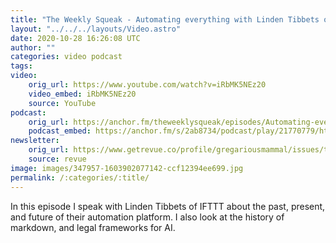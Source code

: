 ```yaml
---
title: "The Weekly Squeak - Automating everything with Linden Tibbets of IFTTT"
layout: "../../../layouts/Video.astro"
date: 2020-10-28 16:26:08 UTC
author: ""
categories: video podcast
tags: 
video:
    orig_url: https://www.youtube.com/watch?v=iRbMK5NEz20
    video_embed: iRbMK5NEz20
    source: YouTube
podcast:
    orig_url: https://anchor.fm/theweeklysqueak/episodes/Automating-everything-with-Linden-Tibbets-of-IFTTT-elmt2r
    podcast_embed: https://anchor.fm/s/2ab8734/podcast/play/21770779/https%3A%2F%2Fd3ctxlq1ktw2nl.cloudfront.net%2Fstaging%2F2020-9-28%2F9f66e3e2-dc49-9b07-65ab-5046ee2e9d51.mp3
newsletter:
    orig_url: https://www.getrevue.co/profile/gregariousmammal/issues/the-weekly-squeak-automating-everything-with-linden-tibbets-of-ifttt-287690
    source: revue    
image: images/347957-1603902077142-ccf12394ee699.jpg
permalink: /:categories/:title/
---
```

In this episode I speak with Linden Tibbets of IFTTT about the past, present, and future of their automation platform. I also look at the history of markdown, and legal frameworks for AI.